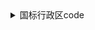 <details>
<summary>国标行政区code</summary>

- 110000 北京市
    - 110101 东城区
    - 110102 西城区
    - 110105 朝阳区
    - 110106 丰台区
    - 110107 石景山区
    - 110108 海淀区
    - 110109 门头沟区
    - 110111 房山区
    - 110112 通州区
    - 110113 顺义区
    - 110114 昌平区
    - 110115 大兴区
    - 110116 怀柔区
    - 110117 平谷区
    - 110118 密云区
    - 110119 延庆区
- 120000 天津市
    - 120101 和平区
    - 120102 河东区
    - 120103 河西区
    - 120104 南开区
    - 120105 河北区
    - 120106 红桥区
    - 120110 东丽区
    - 120111 西青区
    - 120112 津南区
    - 120113 北辰区
    - 120114 武清区
    - 120115 宝坻区
    - 120116 滨海新区
    - 120117 宁河区
    - 120118 静海区
    - 120119 蓟州区
- 130000 河北省|||
  - 130100 石家庄市
    - 130102 长安区
    - 130104 桥西区
    - 130105 新华区
    - 130107 井陉矿区
    - 130108 裕华区
    - 130109 藁城区
    - 130110 鹿泉区
    - 130111 栾城区
    - 130121 井陉县
    - 130123 正定县
    - 130125 行唐县
    - 130126 灵寿县
    - 130127 高邑县
    - 130128 深泽县
    - 130129 赞皇县
    - 130130 无极县
    - 130131 平山县
    - 130132 元氏县
    - 130133 赵县
    - 130181 辛集市
    - 130183 晋州市
    - 130184 新乐市
  - 130200 唐山市
    - 130202 路南区
    - 130203 路北区
    - 130204 古冶区
    - 130205 开平区
    - 130207 丰南区
    - 130208 丰润区
    - 130209 曹妃甸区
    - 130224 滦南县
    - 130225 乐亭县
    - 130227 迁西县
    - 130229 玉田县
    - 130281 遵化市
    - 130283 迁安市
    - 130284 滦州市
  - 130300 秦皇岛市
    - 130302 海港区
    - 130303 山海关区
    - 130304 北戴河区
    - 130306 抚宁区
    - 130321 青龙满族自治县
    - 130322 昌黎县
    - 130324 卢龙县
  - 130400 邯郸市
    - 130402 邯山区
    - 130403 丛台区
    - 130404 复兴区
    - 130406 峰峰矿区
    - 130407 肥乡区
    - 130408 永年区
    - 130423 临漳县
    - 130424 成安县
    - 130425 大名县
    - 130426 涉县
    - 130427 磁县
    - 130430 邱县
    - 130431 鸡泽县
    - 130432 广平县
    - 130433 馆陶县
    - 130434 魏县
    - 130435 曲周县
    - 130481 武安市
  - 130500 邢台市
    - 130502 襄都区
    - 130503 信都区
    - 130505 任泽区
    - 130506 南和区
    - 130522 临城县
    - 130523 内丘县
    - 130524 柏乡县
    - 130525 隆尧县
    - 130528 宁晋县
    - 130529 巨鹿县
    - 130530 新河县
    - 130531 广宗县
    - 130532 平乡县
    - 130533 威县
    - 130534 清河县
    - 130535 临西县
    - 130581 南宫市
    - 130582 沙河市
  - 130600 保定市
    - 130602 竞秀区
    - 130606 莲池区
    - 130607 满城区
    - 130608 清苑区
    - 130609 徐水区
    - 130623 涞水县
    - 130624 阜平县
    - 130626 定兴县
    - 130627 唐县
    - 130628 高阳县
    - 130629 容城县
    - 130630 涞源县
    - 130631 望都县
    - 130632 安新县
    - 130633 易县
    - 130634 曲阳县
    - 130635 蠡县
    - 130636 顺平县
    - 130637 博野县
    - 130638 雄县
    - 130681 涿州市
    - 130682 定州市
    - 130683 安国市
    - 130684 高碑店市
  - 130700 张家口市
    - 130702 桥东区
    - 130703 桥西区
    - 130705 宣化区
    - 130706 下花园区
    - 130708 万全区
    - 130709 崇礼区
    - 130722 张北县
    - 130723 康保县
    - 130724 沽源县
    - 130725 尚义县
    - 130726 蔚县
    - 130727 阳原县
    - 130728 怀安县
    - 130730 怀来县
    - 130731 涿鹿县
    - 130732 赤城县
  - 130800 承德市
    - 130802 双桥区
    - 130803 双滦区
    - 130804 鹰手营子矿区
    - 130821 承德县
    - 130822 兴隆县
    - 130824 滦平县
    - 130825 隆化县
    - 130826 丰宁满族自治县
    - 130827 宽城满族自治县
    - 130828 围场满族蒙古族自治县
    - 130881 平泉市
  - 130900 沧州市
    - 130902 新华区
    - 130903 运河区
    - 130921 沧县
    - 130922 青县
    - 130923 东光县
    - 130924 海兴县
    - 130925 盐山县
    - 130926 肃宁县
    - 130927 南皮县
    - 130928 吴桥县
    - 130929 献县
    - 130930 孟村回族自治县
    - 130981 泊头市
    - 130982 任丘市
    - 130983 黄骅市
    - 130984 河间市
  - 131000 廊坊市
    - 131002 安次区
    - 131003 广阳区
    - 131022 固安县
    - 131023 永清县
    - 131024 香河县
    - 131025 大城县
    - 131026 文安县
    - 131028 大厂回族自治县
    - 131081 霸州市
    - 131082 三河市
  - 131100 衡水市
    - 131102 桃城区
    - 131103 冀州区
    - 131121 枣强县
    - 131122 武邑县
    - 131123 武强县
    - 131124 饶阳县
    - 131125 安平县
    - 131126 故城县
    - 131127 景县
    - 131128 阜城县
    - 131182 深州市
- 140000 山西省
  - 140100 太原市
    - 140105 小店区
    - 140106 迎泽区
    - 140107 杏花岭区
    - 140108 尖草坪区
    - 140109 万柏林区
    - 140110 晋源区
    - 140121 清徐县
    - 140122 阳曲县
    - 140123 娄烦县
    - 140181 古交市
  - 140200 大同市
    - 140212 新荣区
    - 140213 平城区
    - 140214 云冈区
    - 140215 云州区
    - 140221 阳高县
    - 140222 天镇县
    - 140223 广灵县
    - 140224 灵丘县
    - 140225 浑源县
    - 140226 左云县
  - 140300 阳泉市
    - 140302 城区
    - 140303 矿区
    - 140311 郊区
    - 140321 平定县
    - 140322 盂县
  - 140400 长治市
    - 140403 潞州区
    - 140404 上党区
    - 140405 屯留区
    - 140406 潞城区
    - 140423 襄垣县
    - 140425 平顺县
    - 140426 黎城县
    - 140427 壶关县
    - 140428 长子县
    - 140429 武乡县
    - 140430 沁县
    - 140431 沁源县
  - 140500 晋城市
    - 140502 城区
    - 140521 沁水县
    - 140522 阳城县
    - 140524 陵川县
    - 140525 泽州县
    - 140581 高平市
  - 140600 朔州市
    - 140602 朔城区
    - 140603 平鲁区
    - 140621 山阴县
    - 140622 应县
    - 140623 右玉县
    - 140681 怀仁市
  - 140700 晋中市
    - 140702 榆次区
    - 140703 太谷区
    - 140721 榆社县
    - 140722 左权县
    - 140723 和顺县
    - 140724 昔阳县
    - 140725 寿阳县
    - 140727 祁县
    - 140728 平遥县
    - 140729 灵石县
    - 140781 介休市
  - 140800 运城市
    - 140802 盐湖区
    - 140821 临猗县
    - 140822 万荣县
    - 140823 闻喜县
    - 140824 稷山县
    - 140825 新绛县
    - 140826 绛县
    - 140827 垣曲县
    - 140828 夏县
    - 140829 平陆县
    - 140830 芮城县
    - 140881 永济市
    - 140882 河津市
  - 140900 忻州市
    - 140902 忻府区
    - 140921 定襄县
    - 140922 五台县
    - 140923 代县
    - 140924 繁峙县
    - 140925 宁武县
    - 140926 静乐县
    - 140927 神池县
    - 140928 五寨县
    - 140929 岢岚县
    - 140930 河曲县
    - 140931 保德县
    - 140932 偏关县
    - 140981 原平市
  - 141000 临汾市
    - 141002 尧都区
    - 141021 曲沃县
    - 141022 翼城县
    - 141023 襄汾县
    - 141024 洪洞县
    - 141025 古县
    - 141026 安泽县
    - 141027 浮山县
    - 141028 吉县
    - 141029 乡宁县
    - 141030 大宁县
    - 141031 隰县
    - 141032 永和县
    - 141033 蒲县
    - 141034 汾西县
    - 141081 侯马市
    - 141082 霍州市
  - 141100 吕梁市
    - 141102 离石区
    - 141121 文水县
    - 141122 交城县
    - 141123 兴县
    - 141124 临县
    - 141125 柳林县
    - 141126 石楼县
    - 141127 岚县
    - 141128 方山县
    - 141129 中阳县
    - 141130 交口县
    - 141181 孝义市
    - 141182 汾阳市
- 150000 内蒙古自治区
  - 150100 呼和浩特市
    - 150102 新城区
    - 150103 回民区
    - 150104 玉泉区
    - 150105 赛罕区
    - 150121 土默特左旗
    - 150122 托克托县
    - 150123 和林格尔县
    - 150124 清水河县
    - 150125 武川县
  - 150200 包头市
    - 150202 东河区
    - 150203 昆都仑区
    - 150204 青山区
    - 150205 石拐区
    - 150206 白云鄂博矿区
    - 150207 九原区
    - 150221 土默特右旗
    - 150222 固阳县
    - 150223 达尔罕茂明安联合旗
  - 150300 乌海市
    - 150302 海勃湾区
    - 150303 海南区
    - 150304 乌达区
  - 150400 赤峰市
    - 150402 红山区
    - 150403 元宝山区
    - 150404 松山区
    - 150421 阿鲁科尔沁旗
    - 150422 巴林左旗
    - 150423 巴林右旗
    - 150424 林西县
    - 150425 克什克腾旗
    - 150426 翁牛特旗
    - 150428 喀喇沁旗
    - 150429 宁城县
    - 150430 敖汉旗
  - 150500 通辽市
    - 150502 科尔沁区
    - 150521 科尔沁左翼中旗
    - 150522 科尔沁左翼后旗
    - 150523 开鲁县
    - 150524 库伦旗
    - 150525 奈曼旗
    - 150526 扎鲁特旗
    - 150581 霍林郭勒市
  - 150600 鄂尔多斯市
    - 150602 东胜区
    - 150603 康巴什区
    - 150621 达拉特旗
    - 150622 准格尔旗
    - 150623 鄂托克前旗
    - 150624 鄂托克旗
    - 150625 杭锦旗
    - 150626 乌审旗
    - 150627 伊金霍洛旗
  - 150700 呼伦贝尔市
    - 150702 海拉尔区
    - 150703 扎赉诺尔区
    - 150721 阿荣旗
    - 150722 莫力达瓦达斡尔族自治旗
    - 150723 鄂伦春自治旗
    - 150724 鄂温克族自治旗
    - 150725 陈巴尔虎旗
    - 150726 新巴尔虎左旗
    - 150727 新巴尔虎右旗
    - 150781 满洲里市
    - 150782 牙克石市
    - 150783 扎兰屯市
    - 150784 额尔古纳市
    - 150785 根河市
  - 150800 巴彦淖尔市
    - 150802 临河区
    - 150821 五原县
    - 150822 磴口县
    - 150823 乌拉特前旗
    - 150824 乌拉特中旗
    - 150825 乌拉特后旗
    - 150826 杭锦后旗
  - 150900 乌兰察布市
    - 150902 集宁区
    - 150921 卓资县
    - 150922 化德县
    - 150923 商都县
    - 150924 兴和县
    - 150925 凉城县
    - 150926 察哈尔右翼前旗
    - 150927 察哈尔右翼中旗
    - 150928 察哈尔右翼后旗
    - 150929 四子王旗
    - 150981 丰镇市
  - 152200 兴安盟
    - 152201 乌兰浩特市
    - 152202 阿尔山市
    - 152221 科尔沁右翼前旗
    - 152222 科尔沁右翼中旗
    - 152223 扎赉特旗
    - 152224 突泉县
  - 152500 锡林郭勒盟
    - 152501 二连浩特市
    - 152502 锡林浩特市
    - 152522 阿巴嘎旗
    - 152523 苏尼特左旗
    - 152524 苏尼特右旗
    - 152525 东乌珠穆沁旗
    - 152526 西乌珠穆沁旗
    - 152527 太仆寺旗
    - 152528 镶黄旗
    - 152529 正镶白旗
    - 152530 正蓝旗
    - 152531 多伦县
  - 152900 阿拉善盟
    - 152921 阿拉善左旗
    - 152922 阿拉善右旗
    - 152923 额济纳旗
- 210000 辽宁省
  - 210100 沈阳市
    - 210102 和平区
    - 210103 沈河区
    - 210104 大东区
    - 210105 皇姑区
    - 210106 铁西区
    - 210111 苏家屯区
    - 210112 浑南区
    - 210113 沈北新区
    - 210114 于洪区
    - 210115 辽中区
    - 210123 康平县
    - 210124 法库县
    - 210181 新民市
  - 210200 大连市
    - 210202 中山区
    - 210203 西岗区
    - 210204 沙河口区
    - 210211 甘井子区
    - 210212 旅顺口区
    - 210213 金州区
    - 210214 普兰店区
    - 210224 长海县
    - 210281 瓦房店市
    - 210283 庄河市
  - 210300 鞍山市
    - 210302 铁东区
    - 210303 铁西区
    - 210304 立山区
    - 210311 千山区
    - 210321 台安县
    - 210323 岫岩满族自治县
    - 210381 海城市
  - 210400 抚顺市
    - 210402 新抚区
    - 210403 东洲区
    - 210404 望花区
    - 210411 顺城区
    - 210421 抚顺县
    - 210422 新宾满族自治县
    - 210423 清原满族自治县
  - 210500 本溪市
    - 210502 平山区
    - 210503 溪湖区
    - 210504 明山区
    - 210505 南芬区
    - 210521 本溪满族自治县
    - 210522 桓仁满族自治县
  - 210600 丹东市
    - 210602 元宝区
    - 210603 振兴区
    - 210604 振安区
    - 210624 宽甸满族自治县
    - 210681 东港市
    - 210682 凤城市
  - 210700 锦州市
    - 210702 古塔区
    - 210703 凌河区
    - 210711 太和区
    - 210726 黑山县
    - 210727 义县
    - 210781 凌海市
    - 210782 北镇市
  - 210800 营口市
    - 210802 站前区
    - 210803 西市区
    - 210804 鲅鱼圈区
    - 210811 老边区
    - 210881 盖州市
    - 210882 大石桥市
  - 210900 阜新市
    - 210902 海州区
    - 210903 新邱区
    - 210904 太平区
    - 210905 清河门区
    - 210911 细河区
    - 210921 阜新蒙古族自治县
    - 210922 彰武县
  - 211000 辽阳市
    - 211002 白塔区
    - 211003 文圣区
    - 211004 宏伟区
    - 211005 弓长岭区
    - 211011 太子河区
    - 211021 辽阳县
    - 211081 灯塔市
  - 211100 盘锦市
    - 211102 双台子区
    - 211103 兴隆台区
    - 211104 大洼区
    - 211122 盘山县
  - 211200 铁岭市
    - 211202 银州区
    - 211204 清河区
    - 211221 铁岭县
    - 211223 西丰县
    - 211224 昌图县
    - 211281 调兵山市
    - 211282 开原市
  - 211300 朝阳市
    - 211302 双塔区
    - 211303 龙城区
    - 211321 朝阳县
    - 211322 建平县
    - 211324 喀喇沁左翼蒙古族自治县
    - 211381 北票市
    - 211382 凌源市
  - 211400 葫芦岛市
    - 211402 连山区
    - 211403 龙港区
    - 211404 南票区
    - 211421 绥中县
    - 211422 建昌县
    - 211481 兴城市
- 220000 吉林省
  - 220100 长春市
    - 220102 南关区
    - 220103 宽城区
    - 220104 朝阳区
    - 220105 二道区
    - 220106 绿园区
    - 220112 双阳区
    - 220113 九台区
    - 220122 农安县
    - 220182 榆树市
    - 220183 德惠市
    - 220184 公主岭市
  - 220200 吉林市
    - 220202 昌邑区
    - 220203 龙潭区
    - 220204 船营区
    - 220211 丰满区
    - 220221 永吉县
    - 220281 蛟河市
    - 220282 桦甸市
    - 220283 舒兰市
    - 220284 磐石市
  - 220300 四平市
    - 220302 铁西区
    - 220303 铁东区
    - 220322 梨树县
    - 220323 伊通满族自治县
    - 220382 双辽市
  - 220400 辽源市
    - 220402 龙山区
    - 220403 西安区
    - 220421 东丰县
    - 220422 东辽县
  - 220500 通化市
    - 220502 东昌区
    - 220503 二道江区
    - 220521 通化县
    - 220523 辉南县
    - 220524 柳河县
    - 220581 梅河口市
    - 220582 集安市
  - 220600 白山市
    - 220602 浑江区
    - 220605 江源区
    - 220621 抚松县
    - 220622 靖宇县
    - 220623 长白朝鲜族自治县
    - 220681 临江市
  - 220700 松原市
    - 220702 宁江区
    - 220721 前郭尔罗斯蒙古族自治县
    - 220722 长岭县
    - 220723 乾安县
    - 220781 扶余市
  - 220800 白城市
    - 220802 洮北区
    - 220821 镇赉县
    - 220822 通榆县
    - 220881 洮南市
    - 220882 大安市
  - 222400 延边朝鲜族自治州
    - 222401 延吉市
    - 222402 图们市
    - 222403 敦化市
    - 222404 珲春市
    - 222405 龙井市
    - 222406 和龙市
    - 222424 汪清县
    - 222426 安图县
- 230000 黑龙江省
  - 230100 哈尔滨市
    - 230102 道里区
    - 230103 南岗区
    - 230104 道外区
    - 230108 平房区
    - 230109 松北区
    - 230110 香坊区
    - 230111 呼兰区
    - 230112 阿城区
    - 230113 双城区
    - 230123 依兰县
    - 230124 方正县
    - 230125 宾县
    - 230126 巴彦县
    - 230127 木兰县
    - 230128 通河县
    - 230129 延寿县
    - 230183 尚志市
    - 230184 五常市
  - 230200 齐齐哈尔市
    - 230202 龙沙区
    - 230203 建华区
    - 230204 铁锋区
    - 230205 昂昂溪区
    - 230206 富拉尔基区
    - 230207 碾子山区
    - 230208 梅里斯达斡尔族区
    - 230221 龙江县
    - 230223 依安县
    - 230224 泰来县
    - 230225 甘南县
    - 230227 富裕县
    - 230229 克山县
    - 230230 克东县
    - 230231 拜泉县
    - 230281 讷河市
  - 230300 鸡西市
    - 230302 鸡冠区
    - 230303 恒山区
    - 230304 滴道区
    - 230305 梨树区
    - 230306 城子河区
    - 230307 麻山区
    - 230321 鸡东县
    - 230381 虎林市
    - 230382 密山市
  - 230400 鹤岗市
    - 230402 向阳区
    - 230403 工农区
    - 230404 南山区
    - 230405 兴安区
    - 230406 东山区
    - 230407 兴山区
    - 230421 萝北县
    - 230422 绥滨县
  - 230500 双鸭山市
    - 230502 尖山区
    - 230503 岭东区
    - 230505 四方台区
    - 230506 宝山区
    - 230521 集贤县
    - 230522 友谊县
    - 230523 宝清县
    - 230524 饶河县
  - 230600 大庆市
    - 230602 萨尔图区
    - 230603 龙凤区
    - 230604 让胡路区
    - 230605 红岗区
    - 230606 大同区
    - 230621 肇州县
    - 230622 肇源县
    - 230623 林甸县
    - 230624 杜尔伯特蒙古族自治县
  - 230700 伊春市
    - 230717 伊美区
    - 230718 乌翠区
    - 230719 友好区
    - 230722 嘉荫县
    - 230723 汤旺县
    - 230724 丰林县
    - 230725 大箐山县
    - 230726 南岔县
    - 230751 金林区
    - 230781 铁力市
  - 230800 佳木斯市
    - 230803 向阳区
    - 230804 前进区
    - 230805 东风区
    - 230811 郊区
    - 230822 桦南县
    - 230826 桦川县
    - 230828 汤原县
    - 230881 同江市
    - 230882 富锦市
    - 230883 抚远市
  - 230900 七台河市
    - 230902 新兴区
    - 230903 桃山区
    - 230904 茄子河区
    - 230921 勃利县
  - 231000 牡丹江市
    - 231002 东安区
    - 231003 阳明区
    - 231004 爱民区
    - 231005 西安区
    - 231025 林口县
    - 231081 绥芬河市
    - 231083 海林市
    - 231084 宁安市
    - 231085 穆棱市
    - 231086 东宁市
  - 231100 黑河市
    - 231102 爱辉区
    - 231123 逊克县
    - 231124 孙吴县
    - 231181 北安市
    - 231182 五大连池市
    - 231183 嫩江市
  - 231200 绥化市
    - 231202 北林区
    - 231221 望奎县
    - 231222 兰西县
    - 231223 青冈县
    - 231224 庆安县
    - 231225 明水县
    - 231226 绥棱县
    - 231281 安达市
    - 231282 肇东市
    - 231283 海伦市
  - 232700 大兴安岭地区
    - 232701 漠河市
    - 232721 呼玛县
    - 232722 塔河县
- 310000 上海市
    - 310101 黄浦区
    - 310104 徐汇区
    - 310105 长宁区
    - 310106 静安区
    - 310107 普陀区
    - 310109 虹口区
    - 310110 杨浦区
    - 310112 闵行区
    - 310113 宝山区
    - 310114 嘉定区
    - 310115 浦东新区
    - 310116 金山区
    - 310117 松江区
    - 310118 青浦区
    - 310120 奉贤区
    - 310151 崇明区
- 320000 江苏省
  - 320100 南京市
    - 320102 玄武区
    - 320104 秦淮区
    - 320105 建邺区
    - 320106 鼓楼区
    - 320111 浦口区
    - 320113 栖霞区
    - 320114 雨花台区
    - 320115 江宁区
    - 320116 六合区
    - 320117 溧水区
    - 320118 高淳区
  - 320200 无锡市
    - 320205 锡山区
    - 320206 惠山区
    - 320211 滨湖区
    - 320213 梁溪区
    - 320214 新吴区
    - 320281 江阴市
    - 320282 宜兴市
  - 320300 徐州市
    - 320302 鼓楼区
    - 320303 云龙区
    - 320305 贾汪区
    - 320311 泉山区
    - 320312 铜山区
    - 320321 丰县
    - 320322 沛县
    - 320324 睢宁县
    - 320381 新沂市
    - 320382 邳州市
  - 320400 常州市
    - 320402 天宁区
    - 320404 钟楼区
    - 320411 新北区
    - 320412 武进区
    - 320413 金坛区
    - 320481 溧阳市
  - 320500 苏州市
    - 320505 虎丘区
    - 320506 吴中区
    - 320507 相城区
    - 320508 姑苏区
    - 320509 吴江区
    - 320581 常熟市
    - 320582 张家港市
    - 320583 昆山市
    - 320585 太仓市
  - 320600 南通市
    - 320602 崇川区
    - 320611 港闸区
    - 320612 通州区
    - 320623 如东县
    - 320681 启东市
    - 320682 如皋市
    - 320684 海门市
    - 320685 海安市
  - 320700 连云港市
    - 320703 连云区
    - 320706 海州区
    - 320707 赣榆区
    - 320722 东海县
    - 320723 灌云县
    - 320724 灌南县
  - 320800 淮安市
    - 320803 淮安区
    - 320804 淮阴区
    - 320812 清江浦区
    - 320813 洪泽区
    - 320826 涟水县
    - 320830 盱眙县
    - 320831 金湖县
  - 320900 盐城市
    - 320902 亭湖区
    - 320903 盐都区
    - 320904 大丰区
    - 320921 响水县
    - 320922 滨海县
    - 320923 阜宁县
    - 320924 射阳县
    - 320925 建湖县
    - 320981 东台市
  - 321000 扬州市
    - 321002 广陵区
    - 321003 邗江区
    - 321012 江都区
    - 321023 宝应县
    - 321081 仪征市
    - 321084 高邮市
  - 321100 镇江市
    - 321102 京口区
    - 321111 润州区
    - 321112 丹徒区
    - 321181 丹阳市
    - 321182 扬中市
    - 321183 句容市
  - 321200 泰州市
    - 321202 海陵区
    - 321203 高港区
    - 321204 姜堰区
    - 321281 兴化市
    - 321282 靖江市
    - 321283 泰兴市
  - 321300 宿迁市
    - 321302 宿城区
    - 321311 宿豫区
    - 321322 沭阳县
    - 321323 泗阳县
    - 321324 泗洪县
- 330000 浙江省
  - 330100 杭州市
    - 330102 上城区
    - 330103 下城区
    - 330104 江干区
    - 330105 拱墅区
    - 330106 西湖区
    - 330108 滨江区
    - 330109 萧山区
    - 330110 余杭区
    - 330111 富阳区
    - 330112 临安区
    - 330122 桐庐县
    - 330127 淳安县
    - 330182 建德市
  - 330200 宁波市
    - 330203 海曙区
    - 330205 江北区
    - 330206 北仑区
    - 330211 镇海区
    - 330212 鄞州区
    - 330213 奉化区
    - 330225 象山县
    - 330226 宁海县
    - 330281 余姚市
    - 330282 慈溪市
  - 330300 温州市
    - 330302 鹿城区
    - 330303 龙湾区
    - 330304 瓯海区
    - 330305 洞头区
    - 330324 永嘉县
    - 330326 平阳县
    - 330327 苍南县
    - 330328 文成县
    - 330329 泰顺县
    - 330381 瑞安市
    - 330382 乐清市
    - 330383 龙港市
  - 330400 嘉兴市
    - 330402 南湖区
    - 330411 秀洲区
    - 330421 嘉善县
    - 330424 海盐县
    - 330481 海宁市
    - 330482 平湖市
    - 330483 桐乡市
  - 330500 湖州市
    - 330502 吴兴区
    - 330503 南浔区
    - 330521 德清县
    - 330522 长兴县
    - 330523 安吉县
  - 330600 绍兴市
    - 330602 越城区
    - 330603 柯桥区
    - 330604 上虞区
    - 330624 新昌县
    - 330681 诸暨市
    - 330683 嵊州市
  - 330700 金华市
    - 330702 婺城区
    - 330703 金东区
    - 330723 武义县
    - 330726 浦江县
    - 330727 磐安县
    - 330781 兰溪市
    - 330782 义乌市
    - 330783 东阳市
    - 330784 永康市
  - 330800 衢州市
    - 330802 柯城区
    - 330803 衢江区
    - 330822 常山县
    - 330824 开化县
    - 330825 龙游县
    - 330881 江山市
  - 330900 舟山市
    - 330902 定海区
    - 330903 普陀区
    - 330921 岱山县
    - 330922 嵊泗县
  - 331000 台州市
    - 331002 椒江区
    - 331003 黄岩区
    - 331004 路桥区
    - 331022 三门县
    - 331023 天台县
    - 331024 仙居县
    - 331081 温岭市
    - 331082 临海市
    - 331083 玉环市
  - 331100 丽水市
    - 331102 莲都区
    - 331121 青田县
    - 331122 缙云县
    - 331123 遂昌县
    - 331124 松阳县
    - 331125 云和县
    - 331126 庆元县
    - 331127 景宁畲族自治县
    - 331181 龙泉市
- 340000 安徽省
  - 340100 合肥市
    - 340102 瑶海区
    - 340103 庐阳区
    - 340104 蜀山区
    - 340111 包河区
    - 340121 长丰县
    - 340122 肥东县
    - 340123 肥西县
    - 340124 庐江县
    - 340181 巢湖市
  - 340200 芜湖市
    - 340202 镜湖区
    - 340207 鸠江区
    - 340209 弋江区|
    - 340210 湾沚区|
    - 340211 繁昌区
    - 340223 南陵县
    - 340281 无为市
  - 340300 蚌埠市
    - 340302 龙子湖区
    - 340303 蚌山区
    - 340304 禹会区
    - 340311 淮上区
    - 340321 怀远县
    - 340322 五河县
    - 340323 固镇县
  - 340400 淮南市
    - 340402 大通区
    - 340403 田家庵区
    - 340404 谢家集区
    - 340405 八公山区
    - 340406 潘集区
    - 340421 凤台县
    - 340422 寿县
  - 340500 马鞍山市
    - 340503 花山区
    - 340504 雨山区
    - 340506 博望区
    - 340521 当涂县
    - 340522 含山县
    - 340523 和县
  - 340600 淮北市
    - 340602 杜集区
    - 340603 相山区
    - 340604 烈山区
    - 340621 濉溪县
  - 340700 铜陵市
    - 340705 铜官区
    - 340706 义安区
    - 340711 郊区
    - 340722 枞阳县
  - 340800 安庆市
    - 340802 迎江区
    - 340803 大观区
    - 340811 宜秀区
    - 340822 怀宁县
    - 340825 太湖县
    - 340826 宿松县
    - 340827 望江县
    - 340828 岳西县
    - 340881 桐城市
    - 340882 潜山市
  - 341000 黄山市
    - 341002 屯溪区
    - 341003 黄山区
    - 341004 徽州区
    - 341021 歙县
    - 341022 休宁县
    - 341023 黟县
    - 341024 祁门县
  - 341100 滁州市
    - 341102 琅琊区
    - 341103 南谯区
    - 341122 来安县
    - 341124 全椒县
    - 341125 定远县
    - 341126 凤阳县
    - 341181 天长市
    - 341182 明光市
  - 341200 阜阳市
    - 341202 颍州区
    - 341203 颍东区
    - 341204 颍泉区
    - 341221 临泉县
    - 341222 太和县
    - 341225 阜南县
    - 341226 颍上县
    - 341282 界首市
  - 341300 宿州市
    - 341302 埇桥区
    - 341321 砀山县
    - 341322 萧县
    - 341323 灵璧县
    - 341324 泗县
  - 341500 六安市
    - 341502 金安区
    - 341503 裕安区
    - 341504 叶集区
    - 341522 霍邱县
    - 341523 舒城县
    - 341524 金寨县
    - 341525 霍山县
  - 341600 亳州市
    - 341602 谯城区
    - 341621 涡阳县
    - 341622 蒙城县
    - 341623 利辛县
  - 341700 池州市
    - 341702 贵池区
    - 341721 东至县
    - 341722 石台县
    - 341723 青阳县
  - 341800 宣城市
    - 341802 宣州区
    - 341821 郎溪县
    - 341823 泾县
    - 341824 绩溪县
    - 341825 旌德县
    - 341881 宁国市
    - 341882 广德市
- 350000 福建省
  - 350100 福州市
    - 350102 鼓楼区
    - 350103 台江区
    - 350104 仓山区
    - 350105 马尾区
    - 350111 晋安区
    - 350112 长乐区
    - 350121 闽侯县
    - 350122 连江县
    - 350123 罗源县
    - 350124 闽清县
    - 350125 永泰县
    - 350128 平潭县
    - 350181 福清市
  - 350200 厦门市
    - 350203 思明区
    - 350205 海沧区
    - 350206 湖里区
    - 350211 集美区
    - 350212 同安区
    - 350213 翔安区
  - 350300 莆田市
    - 350302 城厢区
    - 350303 涵江区
    - 350304 荔城区
    - 350305 秀屿区
    - 350322 仙游县
  - 350400 三明市
    - 350402 梅列区
    - 350403 三元区
    - 350421 明溪县
    - 350423 清流县
    - 350424 宁化县
    - 350425 大田县
    - 350426 尤溪县
    - 350427 沙县
    - 350428 将乐县
    - 350429 泰宁县
    - 350430 建宁县
    - 350481 永安市
  - 350500 泉州市
    - 350502 鲤城区
    - 350503 丰泽区
    - 350504 洛江区
    - 350505 泉港区
    - 350521 惠安县
    - 350524 安溪县
    - 350525 永春县
    - 350526 德化县
    - 350527 金门县
    - 350581 石狮市
    - 350582 晋江市
    - 350583 南安市
  - 350600 漳州市
    - 350602 芗城区
    - 350603 龙文区
    - 350622 云霄县
    - 350623 漳浦县
    - 350624 诏安县
    - 350625 长泰县
    - 350626 东山县
    - 350627 南靖县
    - 350628 平和县
    - 350629 华安县
    - 350681 龙海市
  - 350700 南平市
    - 350702 延平区
    - 350703 建阳区
    - 350721 顺昌县
    - 350722 浦城县
    - 350723 光泽县
    - 350724 松溪县
    - 350725 政和县
    - 350781 邵武市
    - 350782 武夷山市
    - 350783 建瓯市
  - 350800 龙岩市
    - 350802 新罗区
    - 350803 永定区
    - 350821 长汀县
    - 350823 上杭县
    - 350824 武平县
    - 350825 连城县
    - 350881 漳平市
  - 350900 宁德市
    - 350902 蕉城区
    - 350921 霞浦县
    - 350922 古田县
    - 350923 屏南县
    - 350924 寿宁县
    - 350925 周宁县
    - 350926 柘荣县
    - 350981 福安市
    - 350982 福鼎市
- 360000 江西省
  - 360100 南昌市
    - 360102 东湖区
    - 360103 西湖区
    - 360104 青云谱区
    - 360111 青山湖区
    - 360112 新建区
    - 360113 红谷滩区
    - 360121 南昌县
    - 360123 安义县
    - 360124 进贤县
  - 360200 景德镇市
    - 360202 昌江区
    - 360203 珠山区
    - 360222 浮梁县
    - 360281 乐平市
  - 360300 萍乡市
    - 360302 安源区
    - 360313 湘东区
    - 360321 莲花县
    - 360322 上栗县
    - 360323 芦溪县
  - 360400 九江市
    - 360402 濂溪区
    - 360403 浔阳区
    - 360404 柴桑区
    - 360423 武宁县
    - 360424 修水县
    - 360425 永修县
    - 360426 德安县
    - 360428 都昌县
    - 360429 湖口县
    - 360430 彭泽县
    - 360481 瑞昌市
    - 360482 共青城市
    - 360483 庐山市
  - 360500 新余市
    - 360502 渝水区
    - 360521 分宜县
  - 360600 鹰潭市
    - 360602 月湖区
    - 360603 余江区
    - 360681 贵溪市
  - 360700 赣州市
    - 360702 章贡区
    - 360703 南康区
    - 360704 赣县区
    - 360722 信丰县
    - 360723 大余县
    - 360724 上犹县
    - 360725 崇义县
    - 360726 安远县
    - 360728 定南县
    - 360729 全南县
    - 360730 宁都县
    - 360731 于都县
    - 360732 兴国县
    - 360733 会昌县
    - 360734 寻乌县
    - 360735 石城县
    - 360781 瑞金市
    - 360783 龙南市
  - 360800 吉安市
    - 360802 吉州区
    - 360803 青原区
    - 360821 吉安县
    - 360822 吉水县
    - 360823 峡江县
    - 360824 新干县
    - 360825 永丰县
    - 360826 泰和县
    - 360827 遂川县
    - 360828 万安县
    - 360829 安福县
    - 360830 永新县
    - 360881 井冈山市
  - 360900 宜春市
    - 360902 袁州区
    - 360921 奉新县
    - 360922 万载县
    - 360923 上高县
    - 360924 宜丰县
    - 360925 靖安县
    - 360926 铜鼓县
    - 360981 丰城市
    - 360982 樟树市
    - 360983 高安市
  - 361000 抚州市
    - 361002 临川区
    - 361003 东乡区
    - 361021 南城县
    - 361022 黎川县
    - 361023 南丰县
    - 361024 崇仁县
    - 361025 乐安县
    - 361026 宜黄县
    - 361027 金溪县
    - 361028 资溪县
    - 361030 广昌县
  - 361100 上饶市
    - 361102 信州区
    - 361103 广丰区
    - 361104 广信区
    - 361123 玉山县
    - 361124 铅山县
    - 361125 横峰县
    - 361126 弋阳县
    - 361127 余干县
    - 361128 鄱阳县
    - 361129 万年县
    - 361130 婺源县
    - 361181 德兴市
- 370000 山东省
  - 370100 济南市
    - 370102 历下区
    - 370103 市中区
    - 370104 槐荫区
    - 370105 天桥区
    - 370112 历城区
    - 370113 长清区
    - 370114 章丘区
    - 370115 济阳区
    - 370116 莱芜区
    - 370117 钢城区
    - 370124 平阴县
    - 370126 商河县
  - 370200 青岛市
    - 370202 市南区
    - 370203 市北区
    - 370211 黄岛区
    - 370212 崂山区
    - 370213 李沧区
    - 370214 城阳区
    - 370215 即墨区
    - 370281 胶州市
    - 370283 平度市
    - 370285 莱西市
  - 370300 淄博市
    - 370302 淄川区
    - 370303 张店区
    - 370304 博山区
    - 370305 临淄区
    - 370306 周村区
    - 370321 桓台县
    - 370322 高青县
    - 370323 沂源县
  - 370400 枣庄市
    - 370402 市中区
    - 370403 薛城区
    - 370404 峄城区
    - 370405 台儿庄区
    - 370406 山亭区
    - 370481 滕州市
  - 370500 东营市
    - 370502 东营区
    - 370503 河口区
    - 370505 垦利区
    - 370522 利津县
    - 370523 广饶县
  - 370600 烟台市
    - 370602 芝罘区
    - 370611 福山区
    - 370612 牟平区
    - 370613 莱山区
    - 370614 蓬莱区
    - 370681 龙口市
    - 370682 莱阳市
    - 370683 莱州市
    - 370685 招远市
    - 370686 栖霞市
    - 370687 海阳市
  - 370700 潍坊市
    - 370702 潍城区
    - 370703 寒亭区
    - 370704 坊子区
    - 370705 奎文区
    - 370724 临朐县
    - 370725 昌乐县
    - 370781 青州市
    - 370782 诸城市
    - 370783 寿光市
    - 370784 安丘市
    - 370785 高密市
    - 370786 昌邑市
  - 370800 济宁市
    - 370811 任城区
    - 370812 兖州区
    - 370826 微山县
    - 370827 鱼台县
    - 370828 金乡县
    - 370829 嘉祥县
    - 370830 汶上县
    - 370831 泗水县
    - 370832 梁山县
    - 370881 曲阜市
    - 370883 邹城市
  - 370900 泰安市
    - 370902 泰山区
    - 370911 岱岳区
    - 370921 宁阳县
    - 370923 东平县
    - 370982 新泰市
    - 370983 肥城市
  - 371000 威海市
    - 371002 环翠区
    - 371003 文登区
    - 371082 荣成市
    - 371083 乳山市
  - 371100 日照市
    - 371102 东港区
    - 371103 岚山区
    - 371121 五莲县
    - 371122 莒县
  - 371300 临沂市
    - 371302 兰山区
    - 371311 罗庄区
    - 371312 河东区
    - 371321 沂南县
    - 371322 郯城县
    - 371323 沂水县
    - 371324 兰陵县
    - 371325 费县
    - 371326 平邑县
    - 371327 莒南县
    - 371328 蒙阴县
    - 371329 临沭县
  - 371400 德州市
    - 371402 德城区
    - 371403 陵城区
    - 371422 宁津县
    - 371423 庆云县
    - 371424 临邑县
    - 371425 齐河县
    - 371426 平原县
    - 371427 夏津县
    - 371428 武城县
    - 371481 乐陵市
    - 371482 禹城市
  - 371500 聊城市
    - 371502 东昌府区
    - 371503 茌平区
    - 371521 阳谷县
    - 371522 莘县
    - 371524 东阿县
    - 371525 冠县
    - 371526 高唐县
    - 371581 临清市
  - 371600 滨州市
    - 371602 滨城区
    - 371603 沾化区
    - 371621 惠民县
    - 371622 阳信县
    - 371623 无棣县
    - 371625 博兴县
    - 371681 邹平市
  - 371700 菏泽市
    - 371702 牡丹区
    - 371703 定陶区
    - 371721 曹县
    - 371722 单县
    - 371723 成武县
    - 371724 巨野县
    - 371725 郓城县
    - 371726 鄄城县
    - 371728 东明县
- 410000 河南省
  - 410100 郑州市
    - 410102 中原区
    - 410103 二七区
    - 410104 管城回族区
    - 410105 金水区
    - 410106 上街区
    - 410108 惠济区
    - 410122 中牟县
    - 410181 巩义市
    - 410182 荥阳市
    - 410183 新密市
    - 410184 新郑市
    - 410185 登封市
  - 410200 开封市
    - 410202 龙亭区
    - 410203 顺河回族区
    - 410204 鼓楼区
    - 410205 禹王台区
    - 410212 祥符区
    - 410221 杞县
    - 410222 通许县
    - 410223 尉氏县
    - 410225 兰考县
  - 410300 洛阳市
    - 410302 老城区
    - 410303 西工区
    - 410304 瀍河回族区
    - 410305 涧西区
    - 410306 吉利区
    - 410311 洛龙区
    - 410322 孟津县
    - 410323 新安县
    - 410324 栾川县
    - 410325 嵩县
    - 410326 汝阳县
    - 410327 宜阳县
    - 410328 洛宁县
    - 410329 伊川县
    - 410381 偃师市
  - 410400 平顶山市
    - 410402 新华区
    - 410403 卫东区
    - 410404 石龙区
    - 410411 湛河区
    - 410421 宝丰县
    - 410422 叶县
    - 410423 鲁山县
    - 410425 郏县
    - 410481 舞钢市
    - 410482 汝州市
  - 410500 安阳市
    - 410502 文峰区
    - 410503 北关区
    - 410505 殷都区
    - 410506 龙安区
    - 410522 安阳县
    - 410523 汤阴县
    - 410526 滑县
    - 410527 内黄县
    - 410581 林州市
  - 410600 鹤壁市
    - 410602 鹤山区
    - 410603 山城区
    - 410611 淇滨区
    - 410621 浚县
    - 410622 淇县
  - 410700 新乡市
    - 410702 红旗区
    - 410703 卫滨区
    - 410704 凤泉区
    - 410711 牧野区
    - 410721 新乡县
    - 410724 获嘉县
    - 410725 原阳县
    - 410726 延津县
    - 410727 封丘县
    - 410781 卫辉市
    - 410782 辉县市
    - 410783 长垣市
  - 410800 焦作市
    - 410802 解放区
    - 410803 中站区
    - 410804 马村区
    - 410811 山阳区
    - 410821 修武县
    - 410822 博爱县
    - 410823 武陟县
    - 410825 温县
    - 410882 沁阳市
    - 410883 孟州市
  - 410900 濮阳市
    - 410902 华龙区
    - 410922 清丰县
    - 410923 南乐县
    - 410926 范县
    - 410927 台前县
    - 410928 濮阳县
  - 411000 许昌市
    - 411002 魏都区
    - 411003 建安区
    - 411024 鄢陵县
    - 411025 襄城县
    - 411081 禹州市
    - 411082 长葛市
  - 411100 漯河市
    - 411102 源汇区
    - 411103 郾城区
    - 411104 召陵区
    - 411121 舞阳县
    - 411122 临颍县
  - 411200 三门峡市
    - 411202 湖滨区
    - 411203 陕州区
    - 411221 渑池县
    - 411224 卢氏县
    - 411281 义马市
    - 411282 灵宝市
  - 411300 南阳市
    - 411302 宛城区
    - 411303 卧龙区
    - 411321 南召县
    - 411322 方城县
    - 411323 西峡县
    - 411324 镇平县
    - 411325 内乡县
    - 411326 淅川县
    - 411327 社旗县
    - 411328 唐河县
    - 411329 新野县
    - 411330 桐柏县
    - 411381 邓州市
  - 411400 商丘市
    - 411402 梁园区
    - 411403 睢阳区
    - 411421 民权县
    - 411422 睢县
    - 411423 宁陵县
    - 411424 柘城县
    - 411425 虞城县
    - 411426 夏邑县
    - 411481 永城市
  - 411500 信阳市
    - 411502 浉河区
    - 411503 平桥区
    - 411521 罗山县
    - 411522 光山县
    - 411523 新县
    - 411524 商城县
    - 411525 固始县
    - 411526 潢川县
    - 411527 淮滨县
    - 411528 息县
  - 411600 周口市
    - 411602 川汇区
    - 411603 淮阳区
    - 411621 扶沟县
    - 411622 西华县
    - 411623 商水县
    - 411624 沈丘县
    - 411625 郸城县
    - 411627 太康县
    - 411628 鹿邑县
    - 411681 项城市
  - 411700 驻马店市
    - 411702 驿城区
    - 411721 西平县
    - 411722 上蔡县
    - 411723 平舆县
    - 411724 正阳县
    - 411725 确山县
    - 411726 泌阳县
    - 411727 汝南县
    - 411728 遂平县
    - 411729 新蔡县
    - 419001 济源市
- 420000 湖北省
  - 420100 武汉市
    - 420102 江岸区
    - 420103 江汉区
    - 420104 硚口区
    - 420105 汉阳区
    - 420106 武昌区
    - 420107 青山区
    - 420111 洪山区
    - 420112 东西湖区
    - 420113 汉南区
    - 420114 蔡甸区
    - 420115 江夏区
    - 420116 黄陂区
    - 420117 新洲区
  - 420200 黄石市
    - 420202 黄石港区
    - 420203 西塞山区
    - 420204 下陆区
    - 420205 铁山区
    - 420222 阳新县
    - 420281 大冶市
  - 420300 十堰市
    - 420302 茅箭区
    - 420303 张湾区
    - 420304 郧阳区
    - 420322 郧西县
    - 420323 竹山县
    - 420324 竹溪县
    - 420325 房县
    - 420381 丹江口市
  - 420500 宜昌市
    - 420502 西陵区
    - 420503 伍家岗区
    - 420504 点军区
    - 420505 猇亭区
    - 420506 夷陵区
    - 420525 远安县
    - 420526 兴山县
    - 420527 秭归县
    - 420528 长阳土家族自治县
    - 420529 五峰土家族自治县
    - 420581 宜都市
    - 420582 当阳市
    - 420583 枝江市
  - 420600 襄阳市
    - 420602 襄城区
    - 420606 樊城区
    - 420607 襄州区
    - 420624 南漳县
    - 420625 谷城县
    - 420626 保康县
    - 420682 老河口市
    - 420683 枣阳市
    - 420684 宜城市
  - 420700 鄂州市
    - 420702 梁子湖区
    - 420703 华容区
    - 420704 鄂城区
  - 420800 荆门市
    - 420802 东宝区
    - 420804 掇刀区
    - 420822 沙洋县
    - 420881 钟祥市
    - 420882 京山市
  - 420900 孝感市
    - 420902 孝南区
    - 420921 孝昌县
    - 420922 大悟县
    - 420923 云梦县
    - 420981 应城市
    - 420982 安陆市
    - 420984 汉川市
  - 421000 荆州市
    - 421002 沙市区
    - 421003 荆州区
    - 421022 公安县
    - 421023 监利县
    - 421024 江陵县
    - 421081 石首市
    - 421083 洪湖市
    - 421087 松滋市
  - 421100 黄冈市
    - 421102 黄州区
    - 421121 团风县
    - 421122 红安县
    - 421123 罗田县
    - 421124 英山县
    - 421125 浠水县
    - 421126 蕲春县
    - 421127 黄梅县
    - 421181 麻城市
    - 421182 武穴市
  - 421200 咸宁市
    - 421202 咸安区
    - 421221 嘉鱼县
    - 421222 通城县
    - 421223 崇阳县
    - 421224 通山县
    - 421281 赤壁市
  - 421300 随州市
    - 421303 曾都区
    - 421321 随县
    - 421381 广水市
  - 422800 恩施土家族苗族自治州
    - 422801 恩施市
    - 422802 利川市
    - 422822 建始县
    - 422823 巴东县
    - 422825 宣恩县
    - 422826 咸丰县
    - 422827 来凤县
    - 422828 鹤峰县
    - 429004 仙桃市
    - 429005 潜江市
    - 429006 天门市
    - 429021 神农架林区
- 430000 湖南省
  - 430100 长沙市
    - 430102 芙蓉区
    - 430103 天心区
    - 430104 岳麓区
    - 430105 开福区
    - 430111 雨花区
    - 430112 望城区
    - 430121 长沙县
    - 430181 浏阳市
    - 430182 宁乡市
  - 430200 株洲市
    - 430202 荷塘区
    - 430203 芦淞区
    - 430204 石峰区
    - 430211 天元区
    - 430212 渌口区
    - 430223 攸县
    - 430224 茶陵县
    - 430225 炎陵县
    - 430281 醴陵市
  - 430300 湘潭市
    - 430302 雨湖区
    - 430304 岳塘区
    - 430321 湘潭县
    - 430381 湘乡市
    - 430382 韶山市
  - 430400 衡阳市
    - 430405 珠晖区
    - 430406 雁峰区
    - 430407 石鼓区
    - 430408 蒸湘区
    - 430412 南岳区
    - 430421 衡阳县
    - 430422 衡南县
    - 430423 衡山县
    - 430424 衡东县
    - 430426 祁东县
    - 430481 耒阳市
    - 430482 常宁市
  - 430500 邵阳市
    - 430502 双清区
    - 430503 大祥区
    - 430511 北塔区
    - 430522 新邵县
    - 430523 邵阳县
    - 430524 隆回县
    - 430525 洞口县
    - 430527 绥宁县
    - 430528 新宁县
    - 430529 城步苗族自治县
    - 430581 武冈市
    - 430582 邵东市
  - 430600 岳阳市
    - 430602 岳阳楼区
    - 430603 云溪区
    - 430611 君山区
    - 430621 岳阳县
    - 430623 华容县
    - 430624 湘阴县
    - 430626 平江县
    - 430681 汨罗市
    - 430682 临湘市
  - 430700 常德市
    - 430702 武陵区
    - 430703 鼎城区
    - 430721 安乡县
    - 430722 汉寿县
    - 430723 澧县
    - 430724 临澧县
    - 430725 桃源县
    - 430726 石门县
    - 430781 津市市
  - 430800 张家界市
    - 430802 永定区
    - 430811 武陵源区
    - 430821 慈利县
    - 430822 桑植县
  - 430900 益阳市
    - 430902 资阳区
    - 430903 赫山区
    - 430921 南县
    - 430922 桃江县
    - 430923 安化县
    - 430981 沅江市
  - 431000 郴州市
    - 431002 北湖区
    - 431003 苏仙区
    - 431021 桂阳县
    - 431022 宜章县
    - 431023 永兴县
    - 431024 嘉禾县
    - 431025 临武县
    - 431026 汝城县
    - 431027 桂东县
    - 431028 安仁县
    - 431081 资兴市
  - 431100 永州市
    - 431102 零陵区
    - 431103 冷水滩区
    - 431121 祁阳县
    - 431122 东安县
    - 431123 双牌县
    - 431124 道县
    - 431125 江永县
    - 431126 宁远县
    - 431127 蓝山县
    - 431128 新田县
    - 431129 江华瑶族自治县
  - 431200 怀化市
    - 431202 鹤城区
    - 431221 中方县
    - 431222 沅陵县
    - 431223 辰溪县
    - 431224 溆浦县
    - 431225 会同县
    - 431226 麻阳苗族自治县
    - 431227 新晃侗族自治县
    - 431228 芷江侗族自治县
    - 431229 靖州苗族侗族自治县
    - 431230 通道侗族自治县
    - 431281 洪江市
  - 431300 娄底市
    - 431302 娄星区
    - 431321 双峰县
    - 431322 新化县
    - 431381 冷水江市
    - 431382 涟源市
  - 433100 湘西土家族苗族自治州
    - 433101 吉首市
    - 433122 泸溪县
    - 433123 凤凰县
    - 433124 花垣县
    - 433125 保靖县
    - 433126 古丈县
    - 433127 永顺县
    - 433130 龙山县
- 440000 广东省
  - 440100 广州市
    - 440103 荔湾区
    - 440104 越秀区
    - 440105 海珠区
    - 440106 天河区
    - 440111 白云区
    - 440112 黄埔区
    - 440113 番禺区
    - 440114 花都区
    - 440115 南沙区
    - 440117 从化区
    - 440118 增城区
  - 440200 韶关市
    - 440203 武江区
    - 440204 浈江区
    - 440205 曲江区
    - 440222 始兴县
    - 440224 仁化县
    - 440229 翁源县
    - 440232 乳源瑶族自治县
    - 440233 新丰县
    - 440281 乐昌市
    - 440282 南雄市
  - 440300 深圳市
    - 440303 罗湖区
    - 440304 福田区
    - 440305 南山区
    - 440306 宝安区
    - 440307 龙岗区
    - 440308 盐田区
    - 440309 龙华区
    - 440310 坪山区
    - 440311 光明区
  - 440400 珠海市
    - 440402 香洲区
    - 440403 斗门区
    - 440404 金湾区
  - 440500 汕头市
    - 440507 龙湖区
    - 440511 金平区
    - 440512 濠江区
    - 440513 潮阳区
    - 440514 潮南区
    - 440515 澄海区
    - 440523 南澳县
  - 440600 佛山市
    - 440604 禅城区
    - 440605 南海区
    - 440606 顺德区
    - 440607 三水区
    - 440608 高明区
  - 440700 江门市
    - 440703 蓬江区
    - 440704 江海区
    - 440705 新会区
    - 440781 台山市
    - 440783 开平市
    - 440784 鹤山市
    - 440785 恩平市
  - 440800 湛江市
    - 440802 赤坎区
    - 440803 霞山区
    - 440804 坡头区
    - 440811 麻章区
    - 440823 遂溪县
    - 440825 徐闻县
    - 440881 廉江市
    - 440882 雷州市
    - 440883 吴川市
  - 440900 茂名市
    - 440902 茂南区
    - 440904 电白区
    - 440981 高州市
    - 440982 化州市
    - 440983 信宜市
  - 441200 肇庆市
    - 441202 端州区
    - 441203 鼎湖区
    - 441204 高要区
    - 441223 广宁县
    - 441224 怀集县
    - 441225 封开县
    - 441226 德庆县
    - 441284 四会市
  - 441300 惠州市
    - 441302 惠城区
    - 441303 惠阳区
    - 441322 博罗县
    - 441323 惠东县
    - 441324 龙门县
  - 441400 梅州市
    - 441402 梅江区
    - 441403 梅县区
    - 441422 大埔县
    - 441423 丰顺县
    - 441424 五华县
    - 441426 平远县
    - 441427 蕉岭县
    - 441481 兴宁市
  - 441500 汕尾市
    - 441502 城区
    - 441521 海丰县
    - 441523 陆河县
    - 441581 陆丰市
  - 441600 河源市
    - 441602 源城区
    - 441621 紫金县
    - 441622 龙川县
    - 441623 连平县
    - 441624 和平县
    - 441625 东源县
  - 441700 阳江市
    - 441702 江城区
    - 441704 阳东区
    - 441721 阳西县
    - 441781 阳春市
  - 441800 清远市
    - 441802 清城区
    - 441803 清新区
    - 441821 佛冈县
    - 441823 阳山县
    - 441825 连山壮族瑶族自治县
    - 441826 连南瑶族自治县
    - 441881 英德市
    - 441882 连州市
  - 441900 东莞市
  - 442000 中山市
  - 445100 潮州市
    - 445102 湘桥区
    - 445103 潮安区
    - 445122 饶平县
  - 445200 揭阳市
    - 445202 榕城区
    - 445203 揭东区
    - 445222 揭西县
    - 445224 惠来县
    - 445281 普宁市
  - 445300 云浮市
    - 445302 云城区
    - 445303 云安区
    - 445321 新兴县
    - 445322 郁南县
    - 445381 罗定市
- 450000 广西壮族自治区
  - 450100 南宁市
    - 450102 兴宁区
    - 450103 青秀区
    - 450105 江南区
    - 450107 西乡塘区
    - 450108 良庆区
    - 450109 邕宁区
    - 450110 武鸣区
    - 450123 隆安县
    - 450124 马山县
    - 450125 上林县
    - 450126 宾阳县
    - 450127 横县
  - 450200 柳州市
    - 450202 城中区
    - 450203 鱼峰区
    - 450204 柳南区
    - 450205 柳北区
    - 450206 柳江区
    - 450222 柳城县
    - 450223 鹿寨县
    - 450224 融安县
    - 450225 融水苗族自治县
    - 450226 三江侗族自治县
  - 450300 桂林市
    - 450302 秀峰区
    - 450303 叠彩区
    - 450304 象山区
    - 450305 七星区
    - 450311 雁山区
    - 450312 临桂区
    - 450321 阳朔县
    - 450323 灵川县
    - 450324 全州县
    - 450325 兴安县
    - 450326 永福县
    - 450327 灌阳县
    - 450328 龙胜各族自治县
    - 450329 资源县
    - 450330 平乐县
    - 450381 荔浦市
    - 450332 恭城瑶族自治县
  - 450400 梧州市
    - 450403 万秀区
    - 450405 长洲区
    - 450406 龙圩区
    - 450421 苍梧县
    - 450422 藤县
    - 450423 蒙山县
    - 450481 岑溪市
  - 450500 北海市
    - 450502 海城区
    - 450503 银海区
    - 450512 铁山港区
    - 450521 合浦县
  - 450600 防城港市
    - 450602 港口区
    - 450603 防城区
    - 450621 上思县
    - 450681 东兴市
  - 450700 钦州市
    - 450702 钦南区
    - 450703 钦北区
    - 450721 灵山县
    - 450722 浦北县
  - 450800 贵港市
    - 450802 港北区
    - 450803 港南区
    - 450804 覃塘区
    - 450821 平南县
    - 450881 桂平市
  - 450900 玉林市
    - 450902 玉州区
    - 450903 福绵区
    - 450921 容县
    - 450922 陆川县
    - 450923 博白县
    - 450924 兴业县
    - 450981 北流市
  - 451000 百色市
    - 451002 右江区
    - 451003 田阳区
    - 451022 田东县
    - 451024 德保县
    - 451026 那坡县
    - 451027 凌云县
    - 451028 乐业县
    - 451029 田林县
    - 451030 西林县
    - 451031 隆林各族自治县
    - 451081 靖西市
    - 451082 平果市
  - 451100 贺州市
    - 451102 八步区
    - 451103 平桂区
    - 451121 昭平县
    - 451122 钟山县
    - 451123 富川瑶族自治县
  - 451200 河池市
    - 451202 金城江区
    - 451203 宜州区
    - 451221 南丹县
    - 451222 天峨县
    - 451223 凤山县
    - 451224 东兰县
    - 451225 罗城仫佬族自治县
    - 451226 环江毛南族自治县
    - 451227 巴马瑶族自治县
    - 451228 都安瑶族自治县
    - 451229 大化瑶族自治县
  - 451300 来宾市
    - 451302 兴宾区
    - 451321 忻城县
    - 451322 象州县
    - 451323 武宣县
    - 451324 金秀瑶族自治县
    - 451381 合山市
  - 451400 崇左市
    - 451402 江州区
    - 451421 扶绥县
    - 451422 宁明县
    - 451423 龙州县
    - 451424 大新县
    - 451425 天等县
    - 451481 凭祥市
- 460000 海南省
  - 460100 海口市
    - 460105 秀英区
    - 460106 龙华区
    - 460107 琼山区
    - 460108 美兰区
  - 460200 三亚市
    - 460202 海棠区
    - 460203 吉阳区
    - 460204 天涯区
    - 460205 崖州区
  - 460300 三沙市
  - 460400 儋州市
    - 469001 五指山市
    - 469002 琼海市
    - 469005 文昌市
    - 469006 万宁市
    - 469007 东方市
    - 469021 定安县
    - 469022 屯昌县
    - 469023 澄迈县
    - 469024 临高县
    - 469025 白沙黎族自治县
    - 469026 昌江黎族自治县
    - 469027 乐东黎族自治县
    - 469028 陵水黎族自治县
    - 469029 保亭黎族苗族自治县
    - 469030 琼中黎族苗族自治县
- 500000 重庆市
    - 500101 万州区
    - 500102 涪陵区
    - 500103 渝中区
    - 500104 大渡口区
    - 500105 江北区
    - 500106 沙坪坝区
    - 500107 九龙坡区
    - 500108 南岸区
    - 500109 北碚区
    - 500110 綦江区
    - 500111 大足区
    - 500112 渝北区
    - 500113 巴南区
    - 500114 黔江区
    - 500115 长寿区
    - 500116 江津区
    - 500117 合川区
    - 500118 永川区
    - 500119 南川区
    - 500120 璧山区
    - 500151 铜梁区
    - 500152 潼南区
    - 500153 荣昌区
    - 500154 开州区
    - 500155 梁平区
    - 500156 武隆区
    - 500229 城口县
    - 500230 丰都县
    - 500231 垫江县
    - 500233 忠县
    - 500235 云阳县
    - 500236 奉节县
    - 500237 巫山县
    - 500238 巫溪县
    - 500240 石柱土家族自治县
    - 500241 秀山土家族苗族自治县
    - 500242 酉阳土家族苗族自治县
    - 500243 彭水苗族土家族自治县
- 510000 四川省
  - 510100 成都市
    - 510104 锦江区
    - 510105 青羊区
    - 510106 金牛区
    - 510107 武侯区
    - 510108 成华区
    - 510112 龙泉驿区
    - 510113 青白江区
    - 510114 新都区
    - 510115 温江区
    - 510116 双流区
    - 510117 郫都区
    - 510118 新津区
    - 510121 金堂县
    - 510129 大邑县
    - 510131 蒲江县
    - 510181 都江堰市
    - 510182 彭州市
    - 510183 邛崃市
    - 510184 崇州市
    - 510185 简阳市
  - 510300 自贡市
    - 510302 自流井区
    - 510303 贡井区
    - 510304 大安区
    - 510311 沿滩区
    - 510321 荣县
    - 510322 富顺县
  - 510400 攀枝花市
    - 510402 东区
    - 510403 西区
    - 510411 仁和区
    - 510421 米易县
    - 510422 盐边县
  - 510500 泸州市
    - 510502 江阳区
    - 510503 纳溪区
    - 510504 龙马潭区
    - 510521 泸县
    - 510522 合江县
    - 510524 叙永县
    - 510525 古蔺县
  - 510600 德阳市
    - 510603 旌阳区
    - 510604 罗江区
    - 510623 中江县
    - 510681 广汉市
    - 510682 什邡市
    - 510683 绵竹市
  - 510700 绵阳市
    - 510703 涪城区
    - 510704 游仙区
    - 510705 安州区
    - 510722 三台县
    - 510723 盐亭县
    - 510725 梓潼县
    - 510726 北川羌族自治县
    - 510727 平武县
    - 510781 江油市
  - 510800 广元市
    - 510802 利州区
    - 510811 昭化区
    - 510812 朝天区
    - 510821 旺苍县
    - 510822 青川县
    - 510823 剑阁县
    - 510824 苍溪县
  - 510900 遂宁市
    - 510903 船山区
    - 510904 安居区
    - 510921 蓬溪县
    - 510923 大英县
    - 510981 射洪市
  - 511000 内江市
    - 511002 市中区
    - 511011 东兴区
    - 511024 威远县
    - 511025 资中县
    - 511083 隆昌市
  - 511100 乐山市
    - 511102 市中区
    - 511111 沙湾区
    - 511112 五通桥区
    - 511113 金口河区
    - 511123 犍为县
    - 511124 井研县
    - 511126 夹江县
    - 511129 沐川县
    - 511132 峨边彝族自治县
    - 511133 马边彝族自治县
    - 511181 峨眉山市
  - 511300 南充市
    - 511302 顺庆区
    - 511303 高坪区
    - 511304 嘉陵区
    - 511321 南部县
    - 511322 营山县
    - 511323 蓬安县
    - 511324 仪陇县
    - 511325 西充县
    - 511381 阆中市
  - 511400 眉山市
    - 511402 东坡区
    - 511403 彭山区
    - 511421 仁寿县
    - 511423 洪雅县
    - 511424 丹棱县
    - 511425 青神县
  - 511500 宜宾市
    - 511502 翠屏区
    - 511503 南溪区
    - 511504 叙州区
    - 511523 江安县
    - 511524 长宁县
    - 511525 高县
    - 511526 珙县
    - 511527 筠连县
    - 511528 兴文县
    - 511529 屏山县
  - 511600 广安市
    - 511602 广安区
    - 511603 前锋区
    - 511621 岳池县
    - 511622 武胜县
    - 511623 邻水县
    - 511681 华蓥市
  - 511700 达州市
    - 511702 通川区
    - 511703 达川区
    - 511722 宣汉县
    - 511723 开江县
    - 511724 大竹县
    - 511725 渠县
    - 511781 万源市
  - 511800 雅安市
    - 511802 雨城区
    - 511803 名山区
    - 511822 荥经县
    - 511823 汉源县
    - 511824 石棉县
    - 511825 天全县
    - 511826 芦山县
    - 511827 宝兴县
  - 511900 巴中市
    - 511902 巴州区
    - 511903 恩阳区
    - 511921 通江县
    - 511922 南江县
    - 511923 平昌县
  - 512000 资阳市
    - 512002 雁江区
    - 512021 安岳县
    - 512022 乐至县
  - 513200 阿坝藏族羌族自治州
    - 513201 马尔康市
    - 513221 汶川县
    - 513222 理县
    - 513223 茂县
    - 513224 松潘县
    - 513225 九寨沟县
    - 513226 金川县
    - 513227 小金县
    - 513228 黑水县
    - 513230 壤塘县
    - 513231 阿坝县
    - 513232 若尔盖县
    - 513233 红原县
  - 513300 甘孜藏族自治州
    - 513301 康定市
    - 513322 泸定县
    - 513323 丹巴县
    - 513324 九龙县
    - 513325 雅江县
    - 513326 道孚县
    - 513327 炉霍县
    - 513328 甘孜县
    - 513329 新龙县
    - 513330 德格县
    - 513331 白玉县
    - 513332 石渠县
    - 513333 色达县
    - 513334 理塘县
    - 513335 巴塘县
    - 513336 乡城县
    - 513337 稻城县
    - 513338 得荣县
  - 513400 凉山彝族自治州
    - 513401 西昌市
    - 513422 木里藏族自治县
    - 513423 盐源县
    - 513424 德昌县
    - 513425 会理县
    - 513426 会东县
    - 513427 宁南县
    - 513428 普格县
    - 513429 布拖县
    - 513430 金阳县
    - 513431 昭觉县
    - 513432 喜德县
    - 513433 冕宁县
    - 513434 越西县
    - 513435 甘洛县
    - 513436 美姑县
    - 513437 雷波县
- 520000 贵州省
  - 520100 贵阳市
    - 520102 南明区
    - 520103 云岩区
    - 520111 花溪区
    - 520112 乌当区
    - 520113 白云区
    - 520115 观山湖区
    - 520121 开阳县
    - 520122 息烽县
    - 520123 修文县
    - 520181 清镇市
  - 520200 六盘水市
    - 520201 钟山区
    - 520203 六枝特区
    - 520221 水城县
    - 520281 盘州市
  - 520300 遵义市
    - 520302 红花岗区
    - 520303 汇川区
    - 520304 播州区
    - 520322 桐梓县
    - 520323 绥阳县
    - 520324 正安县
    - 520325 道真仡佬族苗族自治县
    - 520326 务川仡佬族苗族自治县
    - 520327 凤冈县
    - 520328 湄潭县
    - 520329 余庆县
    - 520330 习水县
    - 520381 赤水市
    - 520382 仁怀市
  - 520400 安顺市
    - 520402 西秀区
    - 520403 平坝区
    - 520422 普定县
    - 520423 镇宁布依族苗族自治县
    - 520424 关岭布依族苗族自治县
    - 520425 紫云苗族布依族自治县
  - 520500 毕节市
    - 520502 七星关区
    - 520521 大方县
    - 520522 黔西县
    - 520523 金沙县
    - 520524 织金县
    - 520525 纳雍县
    - 520526 威宁彝族回族苗族自治县
    - 520527 赫章县
  - 520600 铜仁市
    - 520602 碧江区
    - 520603 万山区
    - 520621 江口县
    - 520622 玉屏侗族自治县
    - 520623 石阡县
    - 520624 思南县
    - 520625 印江土家族苗族自治县
    - 520626 德江县
    - 520627 沿河土家族自治县
    - 520628 松桃苗族自治县
  - 522300 黔西南布依族苗族自治州
    - 522301 兴义市
    - 522302 兴仁市
    - 522323 普安县
    - 522324 晴隆县
    - 522325 贞丰县
    - 522326 望谟县
    - 522327 册亨县
    - 522328 安龙县
  - 522600 黔东南苗族侗族自治州
    - 522601 凯里市
    - 522622 黄平县
    - 522623 施秉县
    - 522624 三穗县
    - 522625 镇远县
    - 522626 岑巩县
    - 522627 天柱县
    - 522628 锦屏县
    - 522629 剑河县
    - 522630 台江县
    - 522631 黎平县
    - 522632 榕江县
    - 522633 从江县
    - 522634 雷山县
    - 522635 麻江县
    - 522636 丹寨县
  - 522700 黔南布依族苗族自治州
    - 522701 都匀市
    - 522702 福泉市
    - 522722 荔波县
    - 522723 贵定县
    - 522725 瓮安县
    - 522726 独山县
    - 522727 平塘县
    - 522728 罗甸县
    - 522729 长顺县
    - 522730 龙里县
    - 522731 惠水县
    - 522732 三都水族自治县
- 530000 云南省
  - 530100 昆明市
    - 530102 五华区
    - 530103 盘龙区
    - 530111 官渡区
    - 530112 西山区
    - 530113 东川区
    - 530114 呈贡区
    - 530115 晋宁区
    - 530124 富民县
    - 530125 宜良县
    - 530126 石林彝族自治县
    - 530127 嵩明县
    - 530128 禄劝彝族苗族自治县
    - 530129 寻甸回族彝族自治县
    - 530181 安宁市
  - 530300 曲靖市
    - 530302 麒麟区
    - 530303 沾益区
    - 530304 马龙区
    - 530322 陆良县
    - 530323 师宗县
    - 530324 罗平县
    - 530325 富源县
    - 530326 会泽县
    - 530381 宣威市
  - 530400 玉溪市
    - 530402 红塔区
    - 530403 江川区
    - 530423 通海县
    - 530424 华宁县
    - 530425 易门县
    - 530426 峨山彝族自治县
    - 530427 新平彝族傣族自治县
    - 530428 元江哈尼族彝族傣族自治县
    - 530481 澄江市
  - 530500 保山市
    - 530502 隆阳区
    - 530521 施甸县
    - 530523 龙陵县
    - 530524 昌宁县
    - 530581 腾冲市
  - 530600 昭通市
    - 530602 昭阳区
    - 530621 鲁甸县
    - 530622 巧家县
    - 530623 盐津县
    - 530624 大关县
    - 530625 永善县
    - 530626 绥江县
    - 530627 镇雄县
    - 530628 彝良县
    - 530629 威信县
    - 530681 水富市
  - 530700 丽江市
    - 530702 古城区
    - 530721 玉龙纳西族自治县
    - 530722 永胜县
    - 530723 华坪县
    - 530724 宁蒗彝族自治县
  - 530800 普洱市
    - 530802 思茅区
    - 530821 宁洱哈尼族彝族自治县
    - 530822 墨江哈尼族自治县
    - 530823 景东彝族自治县
    - 530824 景谷傣族彝族自治县
    - 530825 镇沅彝族哈尼族拉祜族自治县
    - 530826 江城哈尼族彝族自治县
    - 530827 孟连傣族拉祜族佤族自治县
    - 530828 澜沧拉祜族自治县
    - 530829 西盟佤族自治县
  - 530900 临沧市
    - 530902 临翔区
    - 530921 凤庆县
    - 530922 云县
    - 530923 永德县
    - 530924 镇康县
    - 530925 双江拉祜族佤族布朗族傣族自治县
    - 530926 耿马傣族佤族自治县
    - 530927 沧源佤族自治县
  - 532300 楚雄彝族自治州
    - 532301 楚雄市
    - 532322 双柏县
    - 532323 牟定县
    - 532324 南华县
    - 532325 姚安县
    - 532326 大姚县
    - 532327 永仁县
    - 532328 元谋县
    - 532329 武定县
    - 532331 禄丰县
  - 532500 红河哈尼族彝族自治州
    - 532501 个旧市
    - 532502 开远市
    - 532503 蒙自市
    - 532504 弥勒市
    - 532523 屏边苗族自治县
    - 532524 建水县
    - 532525 石屏县
    - 532527 泸西县
    - 532528 元阳县
    - 532529 红河县
    - 532530 金平苗族瑶族傣族自治县
    - 532531 绿春县
    - 532532 河口瑶族自治县
  - 532600 文山壮族苗族自治州
    - 532601 文山市
    - 532622 砚山县
    - 532623 西畴县
    - 532624 麻栗坡县
    - 532625 马关县
    - 532626 丘北县
    - 532627 广南县
    - 532628 富宁县
  - 532800 西双版纳傣族自治州
    - 532801 景洪市
    - 532822 勐海县
    - 532823 勐腊县
  - 532900 大理白族自治州
    - 532901 大理市
    - 532922 漾濞彝族自治县
    - 532923 祥云县
    - 532924 宾川县
    - 532925 弥渡县
    - 532926 南涧彝族自治县
    - 532927 巍山彝族回族自治县
    - 532928 永平县
    - 532929 云龙县
    - 532930 洱源县
    - 532931 剑川县
    - 532932 鹤庆县
  - 533100 德宏傣族景颇族自治州
    - 533102 瑞丽市
    - 533103 芒市
    - 533122 梁河县
    - 533123 盈江县
    - 533124 陇川县
  - 533300 怒江傈僳族自治州
    - 533301 泸水市
    - 533323 福贡县
    - 533324 贡山独龙族怒族自治县
    - 533325 兰坪白族普米族自治县
  - 533400 迪庆藏族自治州
    - 533401 香格里拉市
    - 533422 德钦县
    - 533423 维西傈僳族自治县
- 540000 西藏自治区
  - 540100 拉萨市
    - 540102 城关区
    - 540103 堆龙德庆区
    - 540104 达孜区
    - 540121 林周县
    - 540122 当雄县
    - 540123 尼木县
    - 540124 曲水县
    - 540127 墨竹工卡县
  - 540200 日喀则市
    - 540202 桑珠孜区
    - 540221 南木林县
    - 540222 江孜县
    - 540223 定日县
    - 540224 萨迦县
    - 540225 拉孜县
    - 540226 昂仁县
    - 540227 谢通门县
    - 540228 白朗县
    - 540229 仁布县
    - 540230 康马县
    - 540231 定结县
    - 540232 仲巴县
    - 540233 亚东县
    - 540234 吉隆县
    - 540235 聂拉木县
    - 540236 萨嘎县
    - 540237 岗巴县
  - 540300 昌都市
    - 540302 卡若区
    - 540321 江达县
    - 540322 贡觉县
    - 540323 类乌齐县
    - 540324 丁青县
    - 540325 察雅县
    - 540326 八宿县
    - 540327 左贡县
    - 540328 芒康县
    - 540329 洛隆县
    - 540330 边坝县
  - 540400 林芝市
    - 540402 巴宜区
    - 540421 工布江达县
    - 540422 米林县
    - 540423 墨脱县
    - 540424 波密县
    - 540425 察隅县
    - 540426 朗县
  - 540500 山南市
    - 540502 乃东区
    - 540521 扎囊县
    - 540522 贡嘎县
    - 540523 桑日县
    - 540524 琼结县
    - 540525 曲松县
    - 540526 措美县
    - 540527 洛扎县
    - 540528 加查县
    - 540529 隆子县
    - 540530 错那县
    - 540531 浪卡子县
  - 540600 那曲市
    - 540602 色尼区
    - 540621 嘉黎县|
    - 540622 比如县|
    - 540623 聂荣县|
    - 540624 安多县|
    - 540625 申扎县|
    - 540626 索县|||
    - 540627 班戈县|
    - 540628 巴青县|
    - 540629 尼玛县|
    - 540630 双湖县|
  - 542500 阿里地区
    - 542521 普兰县
    - 542522 札达县
    - 542523 噶尔县
    - 542524 日土县
    - 542525 革吉县
    - 542526 改则县
    - 542527 措勤县
- 610000 陕西省
  - 610100 西安市
    - 610102 新城区
    - 610103 碑林区
    - 610104 莲湖区
    - 610111 灞桥区
    - 610112 未央区
    - 610113 雁塔区
    - 610114 阎良区
    - 610115 临潼区
    - 610116 长安区
    - 610117 高陵区
    - 610118 鄠邑区
    - 610122 蓝田县
    - 610124 周至县
  - 610200 铜川市
    - 610202 王益区
    - 610203 印台区
    - 610204 耀州区
    - 610222 宜君县
  - 610300 宝鸡市
    - 610302 渭滨区
    - 610303 金台区
    - 610304 陈仓区
    - 610322 凤翔县
    - 610323 岐山县
    - 610324 扶风县
    - 610326 眉县
    - 610327 陇县
    - 610328 千阳县
    - 610329 麟游县
    - 610330 凤县
    - 610331 太白县
  - 610400 咸阳市
    - 610402 秦都区
    - 610403 杨陵区
    - 610404 渭城区
    - 610422 三原县
    - 610423 泾阳县
    - 610424 乾县
    - 610425 礼泉县
    - 610426 永寿县
    - 610428 长武县
    - 610429 旬邑县
    - 610430 淳化县
    - 610431 武功县
    - 610481 兴平市
    - 610482 彬州市
  - 610500 渭南市
    - 610502 临渭区
    - 610503 华州区
    - 610522 潼关县
    - 610523 大荔县
    - 610524 合阳县
    - 610525 澄城县
    - 610526 蒲城县
    - 610527 白水县
    - 610528 富平县
    - 610581 韩城市
    - 610582 华阴市
  - 610600 延安市
    - 610602 宝塔区
    - 610603 安塞区
    - 610621 延长县
    - 610622 延川县
    - 610625 志丹县
    - 610626 吴起县
    - 610627 甘泉县
    - 610628 富县
    - 610629 洛川县
    - 610630 宜川县
    - 610631 黄龙县
    - 610632 黄陵县
    - 610681 子长市
  - 610700 汉中市
    - 610702 汉台区
    - 610703 南郑区
    - 610722 城固县
    - 610723 洋县
    - 610724 西乡县
    - 610725 勉县
    - 610726 宁强县
    - 610727 略阳县
    - 610728 镇巴县
    - 610729 留坝县
    - 610730 佛坪县
  - 610800 榆林市
    - 610802 榆阳区
    - 610803 横山区
    - 610822 府谷县
    - 610824 靖边县
    - 610825 定边县
    - 610826 绥德县
    - 610827 米脂县
    - 610828 佳县
    - 610829 吴堡县
    - 610830 清涧县
    - 610831 子洲县
    - 610881 神木市
  - 610900 安康市
    - 610902 汉滨区
    - 610921 汉阴县
    - 610922 石泉县
    - 610923 宁陕县
    - 610924 紫阳县
    - 610925 岚皋县
    - 610926 平利县
    - 610927 镇坪县
    - 610928 旬阳县
    - 610929 白河县
  - 611000 商洛市
    - 611002 商州区
    - 611021 洛南县
    - 611022 丹凤县
    - 611023 商南县
    - 611024 山阳县
    - 611025 镇安县
    - 611026 柞水县
- 620000 甘肃省
  - 620100 兰州市
    - 620102 城关区
    - 620103 七里河区
    - 620104 西固区
    - 620105 安宁区
    - 620111 红古区
    - 620121 永登县
    - 620122 皋兰县
    - 620123 榆中县
  - 620200 嘉峪关市
  - 620300 金昌市
    - 620302 金川区
    - 620321 永昌县
  - 620400 白银市
    - 620402 白银区
    - 620403 平川区
    - 620421 靖远县
    - 620422 会宁县
    - 620423 景泰县
  - 620500 天水市
    - 620502 秦州区
    - 620503 麦积区
    - 620521 清水县
    - 620522 秦安县
    - 620523 甘谷县
    - 620524 武山县
    - 620525 张家川回族自治县
  - 620600 武威市
    - 620602 凉州区
    - 620621 民勤县
    - 620622 古浪县
    - 620623 天祝藏族自治县
  - 620700 张掖市
    - 620702 甘州区
    - 620721 肃南裕固族自治县
    - 620722 民乐县
    - 620723 临泽县
    - 620724 高台县
    - 620725 山丹县
  - 620800 平凉市
    - 620802 崆峒区
    - 620821 泾川县
    - 620822 灵台县
    - 620823 崇信县
    - 620825 庄浪县
    - 620826 静宁县
    - 620881 华亭市
  - 620900 酒泉市
    - 620902 肃州区
    - 620921 金塔县
    - 620922 瓜州县
    - 620923 肃北蒙古族自治县
    - 620924 阿克塞哈萨克族自治县
    - 620981 玉门市
    - 620982 敦煌市
  - 621000 庆阳市
    - 621002 西峰区
    - 621021 庆城县
    - 621022 环县
    - 621023 华池县
    - 621024 合水县
    - 621025 正宁县
    - 621026 宁县
    - 621027 镇原县
  - 621100 定西市
    - 621102 安定区
    - 621121 通渭县
    - 621122 陇西县
    - 621123 渭源县
    - 621124 临洮县
    - 621125 漳县
    - 621126 岷县
  - 621200 陇南市
    - 621202 武都区
    - 621221 成县
    - 621222 文县
    - 621223 宕昌县
    - 621224 康县
    - 621225 西和县
    - 621226 礼县
    - 621227 徽县
    - 621228 两当县
  - 622900 临夏回族自治州
    - 622901 临夏市
    - 622921 临夏县
    - 622922 康乐县
    - 622923 永靖县
    - 622924 广河县
    - 622925 和政县
    - 622926 东乡族自治县
    - 622927 积石山保安族东乡族撒拉族自治县
  - 623000 甘南藏族自治州
    - 623001 合作市
    - 623021 临潭县
    - 623022 卓尼县
    - 623023 舟曲县
    - 623024 迭部县
    - 623025 玛曲县
    - 623026 碌曲县
    - 623027 夏河县
- 630000 青海省
  - 630100 西宁市
    - 630102 城东区
    - 630103 城中区
    - 630104 城西区
    - 630105 城北区
    - 630106 湟中区
    - 630121 大通回族土族自治县
    - 630123 湟源县
  - 630200 海东市
    - 630202 乐都区
    - 630203 平安区
    - 630222 民和回族土族自治县
    - 630223 互助土族自治县
    - 630224 化隆回族自治县
    - 630225 循化撒拉族自治县
  - 632200 海北藏族自治州
    - 632221 门源回族自治县
    - 632222 祁连县
    - 632223 海晏县
    - 632224 刚察县
  - 632300 黄南藏族自治州
    - 632301 同仁市
    - 632322 尖扎县
    - 632323 泽库县
    - 632324 河南蒙古族自治县
  - 632500 海南藏族自治州
    - 632521 共和县
    - 632522 同德县
    - 632523 贵德县
    - 632524 兴海县
    - 632525 贵南县
  - 632600 果洛藏族自治州
    - 632621 玛沁县
    - 632622 班玛县
    - 632623 甘德县
    - 632624 达日县
    - 632625 久治县
    - 632626 玛多县
  - 632700 玉树藏族自治州
    - 632701 玉树市
    - 632722 杂多县
    - 632723 称多县
    - 632724 治多县
    - 632725 囊谦县
    - 632726 曲麻莱县
  - 632800 海西蒙古族藏族自治州
    - 632801 格尔木市
    - 632802 德令哈市
    - 632803 茫崖市
    - 632821 乌兰县
    - 632822 都兰县
    - 632823 天峻县
- 640000 宁夏回族自治区
  - 640100 银川市
    - 640104 兴庆区
    - 640105 西夏区
    - 640106 金凤区
    - 640121 永宁县
    - 640122 贺兰县
    - 640181 灵武市
  - 640200 石嘴山市
    - 640202 大武口区
    - 640205 惠农区
    - 640221 平罗县
  - 640300 吴忠市
    - 640302 利通区
    - 640303 红寺堡区
    - 640323 盐池县
    - 640324 同心县
    - 640381 青铜峡市
  - 640400 固原市
    - 640402 原州区
    - 640422 西吉县
    - 640423 隆德县
    - 640424 泾源县
    - 640425 彭阳县
  - 640500 中卫市
    - 640502 沙坡头区
    - 640521 中宁县
    - 640522 海原县
- 650000 新疆维吾尔自治区
  - 650100 乌鲁木齐市
    - 650102 天山区
    - 650103 沙依巴克区
    - 650104 新市区
    - 650105 水磨沟区
    - 650106 头屯河区
    - 650107 达坂城区
    - 650109 米东区
    - 650121 乌鲁木齐县
  - 650200 克拉玛依市
    - 650202 独山子区
    - 650203 克拉玛依区
    - 650204 白碱滩区
    - 650205 乌尔禾区
  - 650400 吐鲁番市
    - 650402 高昌区
    - 650421 鄯善县
    - 650422 托克逊县
  - 650500 哈密市
    - 650502 伊州区
    - 650521 巴里坤哈萨克自治县
    - 650522 伊吾县
  - 652300 昌吉回族自治州
    - 652301 昌吉市
    - 652302 阜康市
    - 652323 呼图壁县
    - 652324 玛纳斯县
    - 652325 奇台县
    - 652327 吉木萨尔县
    - 652328 木垒哈萨克自治县
  - 652700 博尔塔拉蒙古自治州
    - 652701 博乐市
    - 652702 阿拉山口市
    - 652722 精河县
    - 652723 温泉县
  - 652800 巴音郭楞蒙古自治州
    - 652801 库尔勒市
    - 652822 轮台县
    - 652823 尉犁县
    - 652824 若羌县
    - 652825 且末县
    - 652826 焉耆回族自治县
    - 652827 和静县
    - 652828 和硕县
    - 652829 博湖县
  - 652900 阿克苏地区
    - 652901 阿克苏市
    - 652902 库车市
    - 652922 温宿县
    - 652924 沙雅县
    - 652925 新和县
    - 652926 拜城县
    - 652927 乌什县
    - 652928 阿瓦提县
    - 652929 柯坪县
  - 653000 克孜勒苏柯尔克孜自治州
    - 653001 阿图什市
    - 653022 阿克陶县
    - 653023 阿合奇县
    - 653024 乌恰县
  - 653100 喀什地区
    - 653101 喀什市
    - 653121 疏附县
    - 653122 疏勒县
    - 653123 英吉沙县
    - 653124 泽普县
    - 653125 莎车县
    - 653126 叶城县
    - 653127 麦盖提县
    - 653128 岳普湖县
    - 653129 伽师县
    - 653130 巴楚县
    - 653131 塔什库尔干塔吉克自治县
  - 653200 和田地区
    - 653201 和田市
    - 653221 和田县
    - 653222 墨玉县
    - 653223 皮山县
    - 653224 洛浦县
    - 653225 策勒县
    - 653226 于田县
    - 653227 民丰县
  - 654000 伊犁哈萨克自治州
    - 654002 伊宁市
    - 654003 奎屯市
    - 654004 霍尔果斯市
    - 654021 伊宁县
    - 654022 察布查尔锡伯自治县
    - 654023 霍城县
    - 654024 巩留县
    - 654025 新源县
    - 654026 昭苏县
    - 654027 特克斯县
    - 654028 尼勒克县
  - 654200 塔城地区
    - 654201 塔城市
    - 654202 乌苏市
    - 654221 额敏县
    - 654223 沙湾县
    - 654224 托里县
    - 654225 裕民县
    - 654226 和布克赛尔蒙古自治县
  - 654300 阿勒泰地区
    - 654301 阿勒泰市
    - 654321 布尔津县
    - 654322 富蕴县
    - 654323 福海县
    - 654324 哈巴河县
    - 654325 青河县
    - 654326 吉木乃县
    - 659001 石河子市
    - 659002 阿拉尔市
    - 659003 图木舒克市
    - 659004 五家渠市
    - 659005 北屯市
    - 659006 铁门关市
    - 659007 双河市
    - 659008 可克达拉市
    - 659009 昆玉市
    - 659010 胡杨河市
- 710000 台湾省
- 810000 香港特别行政区
- 820000 澳门特别行政区

</details>
